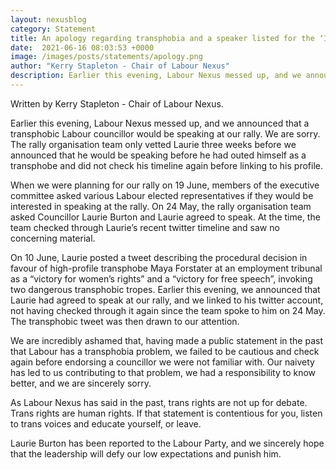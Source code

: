 ```yaml
---
layout: nexusblog
category: Statement
title: An apology regarding transphobia and a speaker listed for the ‘It’s Up To Us’ rally on June 19.
date:  2021-06-16 08:03:53 +0000
image: /images/posts/statements/apology.png
author: "Kerry Stapleton - Chair of Labour Nexus"
description: Earlier this evening, Labour Nexus messed up, and we announced that a transphobic Labour councillor would be speaking at our rally.
---
```


Written by Kerry Stapleton - Chair of Labour Nexus.

Earlier this evening, Labour Nexus messed up, and we announced that a transphobic Labour councillor would be speaking at our rally. We are sorry. The rally organisation team only vetted Laurie three weeks before we announced that he would be speaking before he had outed himself as a transphobe and did not check his timeline again before linking to his profile.

When we were planning for our rally on 19 June, members of the executive committee asked various Labour elected representatives if they would be interested in speaking at the rally. On 24 May, the rally organisation team asked Councillor Laurie Burton and Laurie agreed to speak. At the time, the team checked through Laurie’s recent twitter timeline and saw no concerning material.

On 10 June, Laurie posted a tweet describing the procedural decision in favour of high-profile transphobe Maya Forstater at an employment tribunal as a “victory for women’s rights” and a “victory for free speech”, invoking two dangerous transphobic tropes. Earlier this evening, we announced that Laurie had agreed to speak at our rally, and we linked to his twitter account, not having checked through it again since the team spoke to him on 24 May. The transphobic tweet was then drawn to our attention.

We are incredibly ashamed that, having made a public statement in the past that Labour has a transphobia problem, we failed to be cautious and check again before endorsing a councillor we were not familiar with. Our naivety has led to us contributing to that problem, we had a responsibility to know better, and we are sincerely sorry.

As Labour Nexus has said in the past, trans rights are not up for debate. Trans rights are human rights. If that statement is contentious for you, listen to trans voices and educate yourself, or leave.

Laurie Burton has been reported to the Labour Party, and we sincerely hope that the leadership will defy our low expectations and punish him.